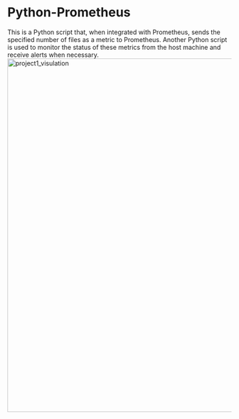 # Python-Prometheus
This is a Python script that, when integrated with Prometheus, sends the specified number of files as a metric to Prometheus. Another Python script is used to monitor the status of these metrics from the host machine and receive alerts when necessary.
<img width="795" alt="project1_visulation" src="https://github.com/WualFabre/Python-Prometheus/assets/87760380/a94f27c6-c146-4c62-8836-399a5c704f56">
